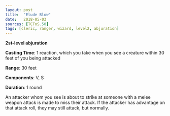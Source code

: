 ```yaml
---
layout: post
title:  "Elude Blow"
date:   2018-05-03
sources: [TCToS.50]
tags: [cleric, ranger, wizard, level2, abjuration]
---
```


**2st-level abjuration**

**Casting Time**: 1 reaction, which you take when you see a creature within 30 feet of you being attacked

**Range**: 30 feet

**Components**: V, S

**Duration**: 1 round

An attacker whom you see is about to strike at someone with a melee weapon attack is made to miss their attack. If the attacker has advantage on that attack roll, they may still attack, but normally.